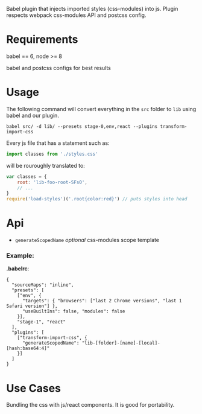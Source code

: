 Babel plugin that injects imported styles (css-modules) into js.
Plugin respects webpack css-modules API and postcss config.

# Requirements
babel == 6, node >= 8

babel and postcss configs for best results

# Usage

The following command will convert everything in the `src` folder to `lib` using babel and our plugin.

    babel src/ -d lib/ --presets stage-0,env,react --plugins transform-import-css

Every js file that has a statement such as:

```js
import classes from './styles.css'
```

will be rouroughly translated to:

```js
var classes = {
    root: 'lib-foo-root-SFs0',
    // ...
}
require('load-styles')('.root{color:red}') // puts styles into head
```

# Api
- `generateScopedName` *optional* css-modules scope template

### Example:
**.babelrc**:
```json5
{
  "sourceMaps": "inline",
  "presets": [
    ["env", {
      "targets": { "browsers": ["last 2 Chrome versions", "last 1 Safari version"] },
      "useBuiltIns": false, "modules": false
    }],
    "stage-1", "react"
  ],
  "plugins": [
    ["transform-import-css", {
      "generateScopedName": "lib-[folder]-[name]-[local]-[hash:base64:4]"
    }]
  ]
}
```

# Use Cases

Bundling the css with js/react components.
It is good for portability.

